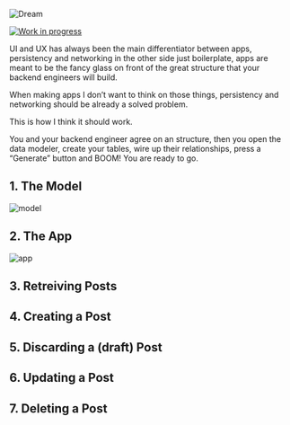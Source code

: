 ![Dream](https://github.com/NSElvis/Dream/blob/master/Images/cover-v1.png)

[![Work in progress](https://img.shields.io/badge/status-work%20in%20progress-blue.svg)](https://github.com/NSElvis/Dream)

UI and UX has always been the main differentiator between apps, persistency and networking in the other side just boilerplate, apps are meant to be the fancy glass on front of the great structure that your backend engineers will build. 

When making apps I don’t want to think on those things, persistency and networking should be already a solved problem.

This is how I think it should work.

You and your backend engineer agree on an structure, then you open the data modeler, create your tables, wire up their relationships, press a “Generate” button and BOOM! You are ready to go.

## 1. The Model

![model](https://github.com/NSElvis/Dream/blob/master/Images/model-v5.png)

## 2. The App

![app](https://github.com/NSElvis/Dream/blob/master/Images/app-v2.png)

## 3. Retreiving Posts

## 4. Creating a Post

## 5. Discarding a (draft) Post

## 6. Updating a Post

## 7. Deleting a Post
